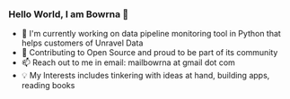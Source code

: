 ### Hello World, I am Bowrna 👋

<!--
**Bowrna/Bowrna** is a ✨ _special_ ✨ repository because its `README.md` (this file) appears on your GitHub profile.

Here are some ideas to get you started:

- 🔭 I’m currently working on ...
- 🌱 I’m currently learning ...
- 👯 I’m looking to collaborate on ...
- 🤔 I’m looking for help with ...
- 💬 Ask me about ...
- 📫 How to reach me: ...
- 😄 Pronouns: ...
- ⚡ Fun fact: ...
-->
* :microscope: I'm currently working on data pipeline monitoring tool in Python that helps customers of Unravel Data
* :seedling: Contributing to Open Source  and proud to be part of its community
* :mailbox: Reach out to me in email: mailbowrna at gmail dot com
* :bulb: My Interests includes tinkering with ideas at hand, building apps, reading books
